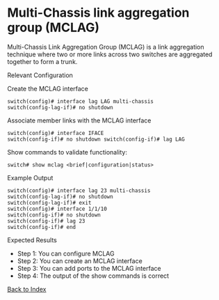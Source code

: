 # Multi-Chassis link aggregation group (MCLAG)

Multi-Chassis Link Aggregation Group (MCLAG) is a link aggregation technique where two or more links across two switches are aggregated together to form a trunk. 

Relevant Configuration 

Create the MCLAG interface 

```
switch(config)# interface lag LAG multi-chassis 
switch(config-lag-if)# no shutdown
```

Associate member links with the MCLAG interface 

```
switch(config)# interface IFACE 
switch(config-if)# no shutdown switch(config-if)# lag LAG 
```

Show commands to validate functionality:  

```
switch# show mclag <brief|configuration|status>
```

Example Output 

```
switch(config)# interface lag 23 multi-chassis
switch(config-lag-if)# no shutdown
switch(config-lag-if)# exit
switch(config)# interface 1/1/10
switch(config-if)# no shutdown
switch(config-if)# lag 23
switch(config-if)# end
```

Expected Results 

* Step 1: You can configure MCLAG
* Step 2: You can create an MCLAG interface
* Step 3: You can add ports to the MCLAG interface
* Step 4: The output of the show commands is correct   

	
[Back to Index](./index.md)

